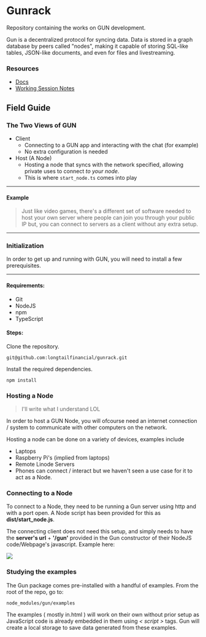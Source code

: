 # Gunrack

Repository containing the works on GUN development.

Gun is a decentralized protocol for syncing data. Data is stored in a graph database by peers called "nodes", making it capable of storing SQL-like tables, JSON-like documents, and even for files and livestreaming.


### Resources

- [Docs](https://gun.eco/docs/API)
- [Working Session Notes](https://www.notion.so/fa6405a159474e2b812125fa10baea67?v=69cd2f36361a44e495cfc6bc5b05dbf6&p=f8c940a1221746bf8f29d055f2269685)

## Field Guide

### The Two Views of GUN

- Client
    - Connecting to a GUN app and interacting with the chat (for example)
    - No extra configuration is needed
- Host (A Node)
    - Hosting a node that syncs with the network specified, allowing private uses to connect *to your node*.
    - This is where `start_node.ts` comes into play
----
#### Example 

> Just like video games, there's a different set of software needed to host your own server where people can join you through your public IP but, you can connect to servers as a client without any extra setup.
----
### Initialization

In order to get up and running with GUN, you will need
to install a few prerequisites. 


----
#### Requirements:

- Git
- NodeJS
- npm
- TypeScript

#### Steps:

Clone the repository.

```
git@github.com:longtailfinancial/gunrack.git
```

Install the required dependencies.
```
npm install
```


### Hosting a Node

> I'll write what I understand LOL

In order to host a GUN Node, you will ofcourse need an internet connection / system to communicate with other computers on the network.

Hosting a node can be done on a variety of devices, examples include

- Laptops
- Raspberry Pi's (implied from laptops)
- Remote Linode Servers
- Phones can connect / interact but we haven't seen a use case for it to act as a Node.


### Connecting to a Node

To connect to a Node, they need to be running a Gun server using http and with a port open.
A Node script has been provided for this as **dist/start_node.js**.

The connecting client does not need this setup, and simply needs to have the **server's url** + **'/gun'** provided in the Gun constructor of their NodeJS code/Webpage's javascript.
Example here:

![](https://i.imgur.com/P7BAoqs.png)



### Studying the examples

The Gun package comes pre-installed with a handful of examples.
From the root of the repo, go to:
```
node_modules/gun/examples
```
The examples ( mostly in.html ) will work on their own without prior setup as JavaScript code is already embedded in them using *< script >*  tags. Gun will create a local storage to save data generated from these examples.

